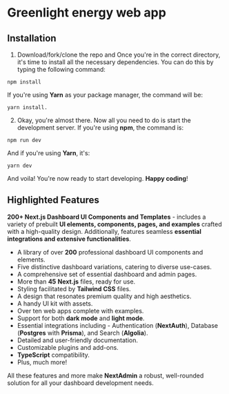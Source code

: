 # Greenlight energy web app

## Installation

1. Download/fork/clone the repo and Once you're in the correct directory, it's time to install all the necessary dependencies. You can do this by typing the following command:
<!-- hello test -->

```
npm install
```

If you're using **Yarn** as your package manager, the command will be:

```
yarn install.
```

2. Okay, you're almost there. Now all you need to do is start the development server. If you're using **npm**, the command is:

```
npm run dev
```

And if you're using **Yarn**, it's:

```
yarn dev
```

And voila! You're now ready to start developing. **Happy coding**!

## Highlighted Features

**200+ Next.js Dashboard Ul Components and Templates** - includes a variety of prebuilt **Ul elements, components, pages, and examples** crafted with a high-quality design.
Additionally, features seamless **essential integrations and extensive functionalities**.

- A library of over **200** professional dashboard UI components and elements.
- Five distinctive dashboard variations, catering to diverse use-cases.
- A comprehensive set of essential dashboard and admin pages.
- More than **45** **Next.js** files, ready for use.
- Styling facilitated by **Tailwind CSS** files.
- A design that resonates premium quality and high aesthetics.
- A handy UI kit with assets.
- Over ten web apps complete with examples.
- Support for both **dark mode** and **light mode**.
- Essential integrations including - Authentication (**NextAuth**), Database (**Postgres** with **Prisma**), and Search (**Algolia**).
- Detailed and user-friendly documentation.
- Customizable plugins and add-ons.
- **TypeScript** compatibility.
- Plus, much more!

All these features and more make **NextAdmin** a robust, well-rounded solution for all your dashboard development needs.
